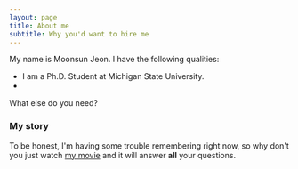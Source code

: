 ```yaml
---
layout: page
title: About me
subtitle: Why you'd want to hire me
---
```


My name is Moonsun Jeon. I have the following qualities:

- I am a Ph.D. Student at Michigan State University. 
- 



What else do you need?

### My story

To be honest, I'm having some trouble remembering right now, so why don't you just watch [my movie](https://en.wikipedia.org/wiki/The_Princess_Bride_%28film%29) and it will answer **all** your questions.
